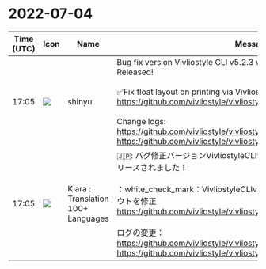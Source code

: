 # 2022-07-04

|Time (UTC)|Icon|Name|Message|
|---|---|---|---|
|17:05|![](https://avatars.slack-edge.com/2018-04-27/354445776386_e258f5ed5ba887b08668_72.jpg)|shinyu|Bug fix version Vivliostyle CLI v5.2.3 with Vivliostyle.js v2.15.7 Released!<br><br>✅Fix float layout on printing via Vivliostyle CLI v5.2.1<br><https://github.com/vivliostyle/vivliostyle.js/issues/945><br><br>Change logs:<br><https://github.com/vivliostyle/vivliostyle-cli/blob/main/CHANGELOG.md><br><https://github.com/vivliostyle/vivliostyle.js/blob/master/CHANGELOG.md>|
|17:05|![](https://avatars.slack-edge.com/2021-08-02/2324149410423_2aa7423c4133ecb9f168_72.png)|Kiara : Translation 100+ Languages|🇯🇵: バグ修正バージョンVivliostyleCLIv5.2.3とVivliostyle.jsv2.15.7がリリースされました！<br><br>：white_check_mark：VivliostyleCLIv5.2.1を介した印刷のフロートレイアウトを修正<br><https://github.com/vivliostyle/vivliostyle.js/issues/945><br><br>ログの変更：<br><https://github.com/vivliostyle/vivliostyle-cli/blob/main/CHANGELOG.md><br><https://github.com/vivliostyle/vivliostyle.js/blob/master/CHANGELOG.md>|

